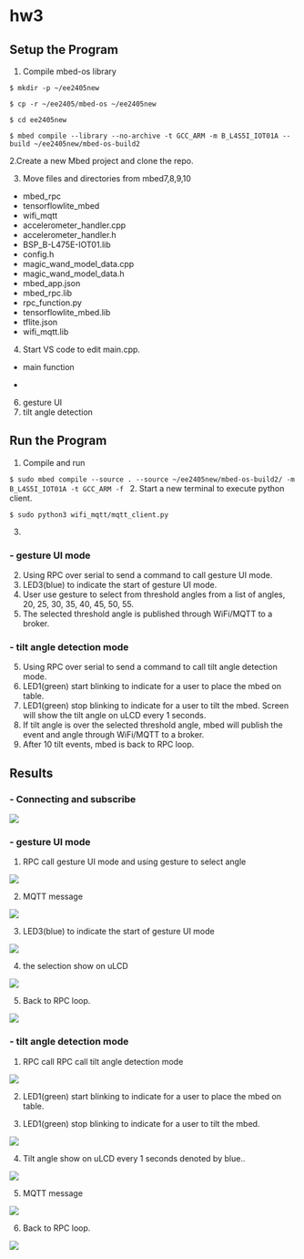 # hw3

## Setup the Program 

1. Compile mbed-os library

 `$ mkdir -p ~/ee2405new `
 
 `$ cp -r ~/ee2405/mbed-os ~/ee2405new`
 
 `$ cd ee2405new `
 
 `$ mbed compile --library --no-archive -t GCC_ARM -m B_L4S5I_IOT01A --build ~/ee2405new/mbed-os-build2 `
 
2.Create a new Mbed project and clone the repo.
 
3. Move files and directories from mbed7,8,9,10
 - mbed_rpc
 - tensorflowlite_mbed
 - wifi_mqtt
 - accelerometer_handler.cpp
 - accelerometer_handler.h
 - BSP_B-L475E-IOT01.lib
 - config.h
 - magic_wand_model_data.cpp
 - magic_wand_model_data.h
 - mbed_app.json
 - mbed_rpc.lib
 - rpc_function.py
 - tensorflowlite_mbed.lib
 - tflite.json
 - wifi_mqtt.lib
 
4. Start VS code to edit main.cpp.
 - main function
 - ```
6. gesture UI
7. tilt angle detection

## Run the Program 

  1. Compile and run
 
 `$ sudo mbed compile --source . --source ~/ee2405new/mbed-os-build2/ -m B_L4S5I_IOT01A -t GCC_ARM -f ` 
 2. Start a new terminal to execute python client.
  
  `$ sudo python3 wifi_mqtt/mqtt_client.py ` 
 
 3. 
  
  ### - gesture UI mode
  
  2. Using RPC over serial to send a command to call gesture UI mode.
  3. LED3(blue) to indicate the start of gesture UI mode.
  4. User use gesture to select from threshold angles from a list of angles, 20, 25, 30, 35, 40, 45, 50, 55.
  5. The selected threshold angle is published through WiFi/MQTT to a broker.
  ### - tilt angle detection mode
  
  5. Using RPC over serial to send a command to call tilt angle detection mode.
  6. LED1(green) start blinking to indicate for a user to place the mbed on table.
  7. LED1(green) stop blinking to indicate for a user to tilt the mbed. Screen will show the tilt angle on uLCD  every 1 seconds.
  8. If tilt angle is over the selected threshold angle, mbed will publish the event and angle through WiFi/MQTT to a broker. 
  9. After 10 tilt events, mbed is back to RPC loop.

## Results

  ### - Connecting and subscribe 
  
  ![](connect_Success.png)
  
  ### - gesture UI mode
  
  1. RPC call gesture UI mode and using gesture to select angle
  
  ![](gesture_select.png)
  
  2. MQTT message
  
  ![](gesture_select.png)
  
  3. LED3(blue) to indicate the start of gesture UI mode
  
  ![](LED3.JPG)
  
  4. the selection show on uLCD
  
  ![](uLCD_selection.JPG)
  
  5. Back to RPC loop.
 
  ![](gesture_select.png)

  ### - tilt angle detection mode
  
  1. RPC call RPC call tilt angle detection mode
  
  ![](RPC_tilt.png)
  
  2. LED1(green) start blinking to indicate for a user to place the mbed on table.
  
  3. LED1(green) stop blinking to indicate for a user to tilt the mbed.
  
  ![](LED1.JPG)
  
  4. Tilt angle show on uLCD  every 1 seconds denoted by blue..
  
  ![](uLCD_acc.JPG)
  
  5. MQTT message 
  
  ![](tilt_detection_MQTT.png)
  
  6. Back to RPC loop.
  
  ![](tilt_backtoRPC.png)


